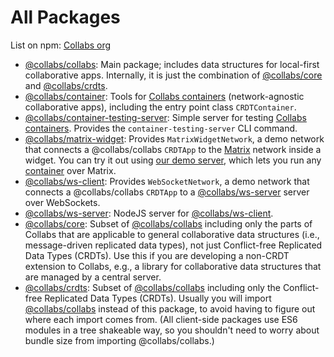 # All Packages

List on npm: [Collabs org](https://www.npmjs.com/org/collabs)

- [@collabs/collabs](https://www.npmjs.com/package/@collabs/collabs): Main package; includes data structures for local-first collaborative apps. Internally, it is just the combination of [@collabs/core](https://www.npmjs.com/package/@collabs/core) and [@collabs/crdts](https://www.npmjs.com/package/@collabs/crdts).
- [@collabs/container](https://www.npmjs.com/package/@collabs/container): Tools for [Collabs containers](./guide/containers.html) (network-agnostic collaborative apps), including the entry point class `CRDTContainer`.
- [@collabs/container-testing-server](https://www.npmjs.com/package/@collabs/container-testing-server): Simple server for testing [Collabs containers](./guide/containers.html). Provides the `container-testing-server` CLI command.
- [@collabs/matrix-widget](https://www.npmjs.com/package/@collabs/matrix-widget): Provides `MatrixWidgetNetwork`, a demo network that connects a @collabs/collabs `CRDTApp` to the [Matrix](https://matrix.org/) network inside a widget. You can try it out using [our demo server](https://compoventuals-tests.herokuapp.com/#matrix), which lets you run any [container](./guide/containers.html) over Matrix.
- [@collabs/ws-client](https://www.npmjs.com/package/@collabs/ws-client): Provides `WebSocketNetwork`, a demo network that connects a @collabs/collabs `CRDTApp` to a [@collabs/ws-server](https://www.npmjs.com/package/@collabs/ws-server) server over WebSockets.
- [@collabs/ws-server](https://www.npmjs.com/package/@collabs/ws-server): NodeJS server for [@collabs/ws-client](https://www.npmjs.com/package/@collabs/ws-client).
- [@collabs/core](https://www.npmjs.com/package/@collabs/core): Subset of [@collabs/collabs](https://www.npmjs.com/package/@collabs/collabs) including only the parts of Collabs that are applicable to general collaborative data structures (i.e., message-driven replicated data types), not just Conflict-free Replicated Data Types (CRDTs). Use this if you are developing a non-CRDT extension to Collabs, e.g., a library for collaborative data structures that are managed by a central server.
- [@collabs/crdts](https://www.npmjs.com/package/@collabs/crdts): Subset of [@collabs/collabs](https://www.npmjs.com/package/@collabs/collabs) including only the Conflict-free Replicated Data Types (CRDTs). Usually you will import [@collabs/collabs](https://www.npmjs.com/package/@collabs/collabs) instead of this package, to avoid having to figure out where each import comes from. (All client-side packages use ES6 modules in a tree shakeable way, so you shouldn't need to worry about bundle size from importing @collabs/collabs.)
